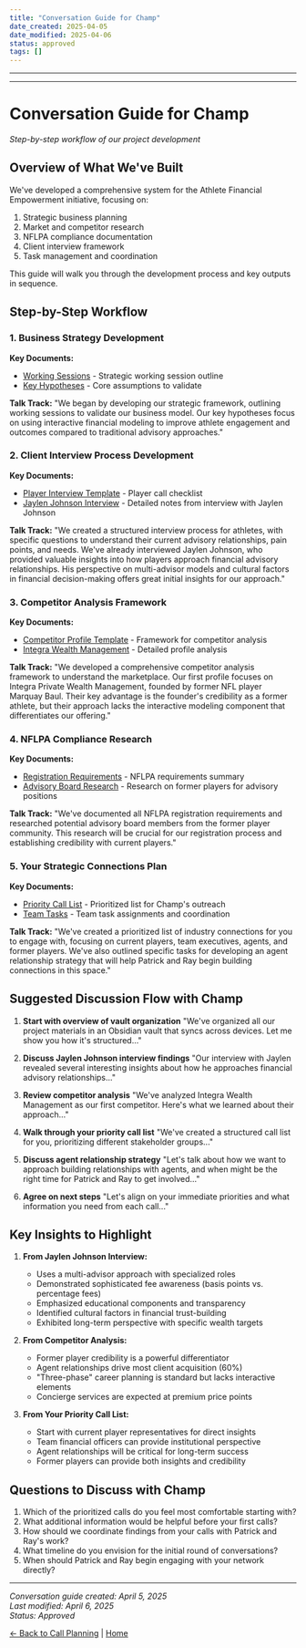 ```yaml
---
title: "Conversation Guide for Champ"
date_created: 2025-04-05
date_modified: 2025-04-06
status: approved
tags: []
---
```


---

---

# Conversation Guide for Champ

*Step-by-step workflow of our project development*

## Overview of What We've Built

We've developed a comprehensive system for the Athlete Financial Empowerment initiative, focusing on:

1. Strategic business planning
2. Market and competitor research
3. NFLPA compliance documentation
4. Client interview framework
5. Task management and coordination

This guide will walk you through the development process and key outputs in sequence.

## Step-by-Step Workflow

### 1. Business Strategy Development

**Key Documents:**
- [Working Sessions](../../06-planning/working-sessions.md) - Strategic working session outline
- [Key Hypotheses](../../06-planning/key-hypotheses.md) - Core assumptions to validate

**Talk Track:** 
"We began by developing our strategic framework, outlining working sessions to validate our business model. Our key hypotheses focus on using interactive financial modeling to improve athlete engagement and outcomes compared to traditional advisory approaches."

### 2. Client Interview Process Development

**Key Documents:**
- [Player Interview Template](../../_templates/interview-templates/player-interview-template.md) - Player call checklist
- [Jaylen Johnson Interview](../../02-interviews/players/active/2025/04_april/2025-04-06_johnson-jaylen_bears_safety.md) - Detailed notes from interview with Jaylen Johnson

**Talk Track:**
"We created a structured interview process for athletes, with specific questions to understand their current advisory relationships, pain points, and needs. We've already interviewed Jaylen Johnson, who provided valuable insights into how players approach financial advisory relationships. His perspective on multi-advisor models and cultural factors in financial decision-making offers great initial insights for our approach."

### 3. Competitor Analysis Framework

**Key Documents:**
- [Competitor Profile Template](../../_templates/competitor-templates/competitor-profile-template.md) - Framework for competitor analysis
- [Integra Wealth Management](../../01-market-research/competitor-profiles/advisors/integra-wealth-management.md) - Detailed profile analysis

**Talk Track:**
"We developed a comprehensive competitor analysis framework to understand the marketplace. Our first profile focuses on Integra Private Wealth Management, founded by former NFL player Marquay Baul. Their key advantage is the founder's credibility as a former athlete, but their approach lacks the interactive modeling component that differentiates our offering."

### 4. NFLPA Compliance Research

**Key Documents:**
- [Registration Requirements](../../05-compliance/registration-requirements.md) - NFLPA requirements summary
- [Advisory Board Research](../../05-compliance/advisory-board-research.md) - Research on former players for advisory positions

**Talk Track:**
"We've documented all NFLPA registration requirements and researched potential advisory board members from the former player community. This research will be crucial for our registration process and establishing credibility with current players."

### 5. Your Strategic Connections Plan

**Key Documents:**
- [Priority Call List](./call-list.md) - Prioritized list for Champ's outreach
- [Team Tasks](../tasks.md) - Team task assignments and coordination

**Talk Track:**
"We've created a prioritized list of industry connections for you to engage with, focusing on current players, team executives, agents, and former players. We've also outlined specific tasks for developing an agent relationship strategy that will help Patrick and Ray begin building connections in this space."

## Suggested Discussion Flow with Champ

1. **Start with overview of vault organization**
   "We've organized all our project materials in an Obsidian vault that syncs across devices. Let me show you how it's structured..."

2. **Discuss Jaylen Johnson interview findings**
   "Our interview with Jaylen revealed several interesting insights about how he approaches financial advisory relationships..."

3. **Review competitor analysis**
   "We've analyzed Integra Wealth Management as our first competitor. Here's what we learned about their approach..."

4. **Walk through your priority call list**
   "We've created a structured call list for you, prioritizing different stakeholder groups..."

5. **Discuss agent relationship strategy**
   "Let's talk about how we want to approach building relationships with agents, and when might be the right time for Patrick and Ray to get involved..."

6. **Agree on next steps**
   "Let's align on your immediate priorities and what information you need from each call..."

## Key Insights to Highlight

1. **From Jaylen Johnson Interview:**
   - Uses a multi-advisor approach with specialized roles
   - Demonstrated sophisticated fee awareness (basis points vs. percentage fees)
   - Emphasized educational components and transparency
   - Identified cultural factors in financial trust-building
   - Exhibited long-term perspective with specific wealth targets

2. **From Competitor Analysis:**
   - Former player credibility is a powerful differentiator
   - Agent relationships drive most client acquisition (60%)
   - "Three-phase" career planning is standard but lacks interactive elements
   - Concierge services are expected at premium price points

3. **From Your Priority Call List:**
   - Start with current player representatives for direct insights
   - Team financial officers can provide institutional perspective
   - Agent relationships will be critical for long-term success
   - Former players can provide both insights and credibility

## Questions to Discuss with Champ

1. Which of the prioritized calls do you feel most comfortable starting with?
2. What additional information would be helpful before your first calls?
3. How should we coordinate findings from your calls with Patrick and Ray's work?
4. What timeline do you envision for the initial round of conversations?
5. When should Patrick and Ray begin engaging with your network directly?

---

*Conversation guide created: April 5, 2025*  
*Last modified: April 6, 2025*  
*Status: Approved*

[← Back to Call Planning](./_index.md) | [Home](../../_index.md)
